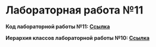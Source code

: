 # Лабораторная работа №11
**Код лабораторной работы №11: [Ссылка](Lab11/)**

**Иерархия классов лабораторной работы №10: [Ссылка](ClassLibraryLab10/)**
